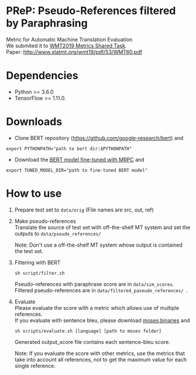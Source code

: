 # PReP: Pseudo-References filtered by Paraphrasing
Metric for Automatic Machine Translation Evaluation  
We submited it to [WMT2019 Metrics Shared Task](http://www.statmt.org/wmt19/metrics-task.html).  
Paper: http://www.statmt.org/wmt19/pdf/53/WMT60.pdf


# Dependencies
* Python >= 3.6.0
* TensorFlow >= 1.11.0.

# Downloads
   - Clone BERT repository (https://github.com/google-research/bert) and
   ```
   export PYTHONPATH="path to bert dir:$PYTHONPATH"
   ```

   - Download the [BERT model fine-tuned with MRPC](https://drive.google.com/file/d/1jMzKdbH2rz653DBjPU7Oy1dW_Dmdx61m/view?usp=sharing) and

   ```
   export TUNED_MODEL_DIR="path to fine-tuned BERT model"
   ```


# How to use
1. Prepare test set to ```data/orig```  (File names are src, out, ref)
2. Make pseudo-references  
  Translate the source of test set with off-the-shelf MT system and set the outputs to  ```data/pseudo_references/```

   Note: Don't use a off-the-shelf MT system whose output is contained the test set.   

3. Filtering with BERT  

   ```
   sh script/filter.sh
   ```

   Pseudo-references with paraphrase score are in ```data/sim_scores```.  
   Filtered pseudo-references are in ```data/filtered_paseudo_references/ ```.

4. Evaluate  
  Please evaluate the score with a metric which allows use of multiple references.  
  If you evaluate with sentence bleu, please download [moses binaries](http://www.statmt.org/moses/RELEASE-4.0/binaries/) and 

   ```
   sh scripts/evaluate.sh [language] [path to moses folder]
   ```
   Generated output_score file contains each sentence-bleu score.

   Note: If you evaluate the score with other metrics, use the metrics that take into account all references, not to get the maximum value for each single reference.

